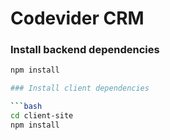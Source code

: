 # Codevider CRM

### Install backend dependencies

```bash
npm install

### Install client dependencies

```bash
cd client-site
npm install